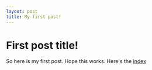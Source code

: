 ```yaml
---
layout: post
title: My first post!
---
```

# First post title!
So here is my first post. Hope this works. Here's the [index](../index.md)